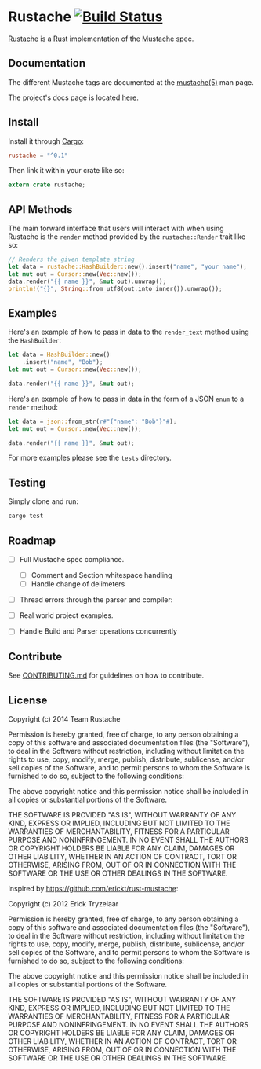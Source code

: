 Rustache [![Build Status](https://travis-ci.org/rustache/rustache.svg?branch=master)](https://travis-ci.org/rustache/rustache)
====

[Rustache](https://rustache.github.io/) is a [Rust](https://www.rust-lang.org/) implementation of the [Mustache](https://mustache.github.io/) spec.

## Documentation

The different Mustache tags are documented at the [mustache(5)](http://mustache.github.com/mustache.5.html) man page.

The project's docs page is located [here](https://docs.rs/rustache/).

## Install

Install it through [Cargo](https://crates.io/):

```toml
rustache = "^0.1"
```

Then link it within your crate like so:

```rust
extern crate rustache;
```

## API Methods

The main forward interface that users will interact with when using Rustache
is the `render` method provided by the `rustache::Render` trait like so:

```rust
// Renders the given template string
let data = rustache::HashBuilder::new().insert("name", "your name");
let mut out = Cursor::new(Vec::new());
data.render("{{ name }}", &mut out).unwrap();
println!("{}", String::from_utf8(out.into_inner()).unwrap());
```

## Examples

Here's an example of how to pass in data to the `render_text` method using the `HashBuilder`:

```rust
let data = HashBuilder::new()
    .insert("name", "Bob");
let mut out = Cursor::new(Vec::new());

data.render("{{ name }}", &mut out);
```

Here's an example of how to pass in data in the form of a JSON `enum` to a `render` method:

```rust
let data = json::from_str(r#"{"name": "Bob"}"#);
let mut out = Cursor::new(Vec::new());

data.render("{{ name }}", &mut out);
```

For more examples please see the `tests` directory.

## Testing

Simply clone and run:

```bash
cargo test
```

## Roadmap

- [ ] Full Mustache spec compliance.
	- [ ] Comment and Section whitespace handling
	- [ ] Handle change of delimeters

- [ ] Thread errors through the parser and compiler:

- [ ] Real world project examples.

- [ ] Handle Build and Parser operations concurrently

## Contribute

See [CONTRIBUTING.md](CONTRIBUTING.md) for guidelines on how to contribute.

## License

Copyright (c) 2014 Team Rustache

Permission is hereby granted, free of charge, to any person obtaining
a copy of this software and associated documentation files (the
"Software"), to deal in the Software without restriction, including
without limitation the rights to use, copy, modify, merge, publish,
distribute, sublicense, and/or sell copies of the Software, and to
permit persons to whom the Software is furnished to do so, subject to
the following conditions:

The above copyright notice and this permission notice shall be
included in all copies or substantial portions of the Software.

THE SOFTWARE IS PROVIDED "AS IS", WITHOUT WARRANTY OF ANY KIND,
EXPRESS OR IMPLIED, INCLUDING BUT NOT LIMITED TO THE WARRANTIES OF
MERCHANTABILITY, FITNESS FOR A PARTICULAR PURPOSE AND
NONINFRINGEMENT. IN NO EVENT SHALL THE AUTHORS OR COPYRIGHT HOLDERS BE
LIABLE FOR ANY CLAIM, DAMAGES OR OTHER LIABILITY, WHETHER IN AN ACTION
OF CONTRACT, TORT OR OTHERWISE, ARISING FROM, OUT OF OR IN CONNECTION
WITH THE SOFTWARE OR THE USE OR OTHER DEALINGS IN THE SOFTWARE.


Inspired by https://github.com/erickt/rust-mustache:

Copyright (c) 2012 Erick Tryzelaar

Permission is hereby granted, free of charge, to any person obtaining
a copy of this software and associated documentation files (the
"Software"), to deal in the Software without restriction, including
without limitation the rights to use, copy, modify, merge, publish,
distribute, sublicense, and/or sell copies of the Software, and to
permit persons to whom the Software is furnished to do so, subject to
the following conditions:

The above copyright notice and this permission notice shall be
included in all copies or substantial portions of the Software.

THE SOFTWARE IS PROVIDED "AS IS", WITHOUT WARRANTY OF ANY KIND,
EXPRESS OR IMPLIED, INCLUDING BUT NOT LIMITED TO THE WARRANTIES OF
MERCHANTABILITY, FITNESS FOR A PARTICULAR PURPOSE AND
NONINFRINGEMENT. IN NO EVENT SHALL THE AUTHORS OR COPYRIGHT HOLDERS BE
LIABLE FOR ANY CLAIM, DAMAGES OR OTHER LIABILITY, WHETHER IN AN ACTION
OF CONTRACT, TORT OR OTHERWISE, ARISING FROM, OUT OF OR IN CONNECTION
WITH THE SOFTWARE OR THE USE OR OTHER DEALINGS IN THE SOFTWARE.
